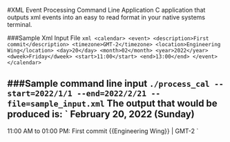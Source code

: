 #XML Event Processing Command Line Application
C application that outputs xml events into an easy to read format in your native systems terminal.

###Sample Xml Input File
`xml
<calendar>
  <event>
    <description>First commit</description>
    <timezone>GMT-2</timezone>
    <location>Engineering Wing</location>
    <day>20</day>
    <month>02</month>
    <year>2022</year>
    <dweek>Friday</dweek>
    <start>11:00</start>
    <end>13:00</end>
  </event>
</calendar>
`

###Sample command line input
`
./process_cal --start=2022/1/1 --end=2022/2/21 --file=sample_input.xml
`
The output that would be produced is:
`
February 20, 2022 (Sunday)
--------------------------
11:00 AM to 01:00 PM: First commit {{Engineering Wing}} | GMT-2
`

